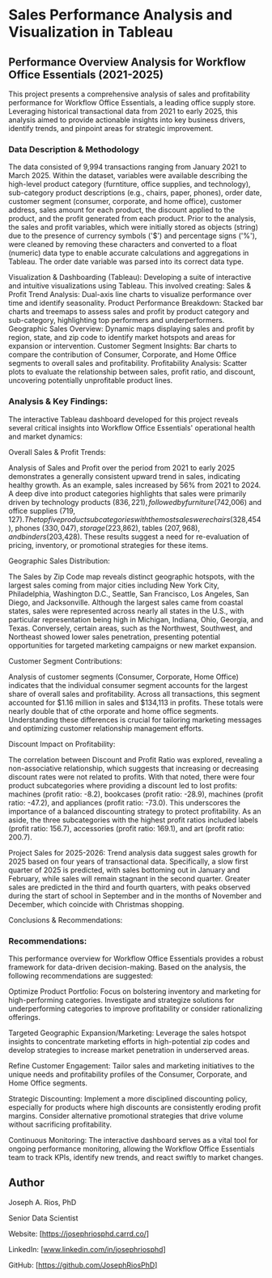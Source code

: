# Sales Performance Analysis and Visualization in Tableau

## Performance Overview Analysis for Workflow Office Essentials (2021-2025)
This project presents a comprehensive analysis of sales and profitability performance for Workflow Office Essentials, a leading office supply store. Leveraging historical transactional data from 2021 to early 2025, this analysis aimed to provide actionable insights into key business drivers, identify trends, and pinpoint areas for strategic improvement.

### Data Description & Methodology
The data consisted of 9,994 transactions ranging from January 2021 to March 2025. Within the dataset, variables were available describing the high-level product category (furntiture, office supplies, and technology), sub-category product descriptions (e.g., chairs, paper, phones), order date, customer segment (consumer, corporate, and home office), customer address, sales amount for each product, the discount applied to the product, and the profit generated from each product. Prior to the analysis, the sales and profit variables, which were initially stored as objects (string) due to the presence of currency symbols ('$') and percentage signs ('%'), were cleaned by removing these characters and converted to a float (numeric) data type to enable accurate calculations and aggregations in Tableau. The order date variable was parsed into its correct data type. 

Visualization & Dashboarding (Tableau): Developing a suite of interactive and intuitive visualizations using Tableau. This involved creating:
Sales & Profit Trend Analysis: Dual-axis line charts to visualize performance over time and identify seasonality.
Product Performance Breakdown: Stacked bar charts and treemaps to assess sales and profit by product category and sub-category, highlighting top performers and underperformers.
Geographic Sales Overview: Dynamic maps displaying sales and profit by region, state, and zip code to identify market hotspots and areas for expansion or intervention.
Customer Segment Insights: Bar charts to compare the contribution of Consumer, Corporate, and Home Office segments to overall sales and profitability.
Profitability Analysis: Scatter plots to evaluate the relationship between sales, profit ratio, and discount, uncovering potentially unprofitable product lines.

### Analysis & Key Findings:

The interactive Tableau dashboard developed for this project reveals several critical insights into Workflow Office Essentials' operational health and market dynamics:

Overall Sales & Profit Trends:

Analysis of Sales and Profit over the period from 2021 to early 2025 demonstrates a generally consistent upward trend in sales, indicating healthy growth. As an example, sales increased by 56% from 2021 to 2024. A deep dive into product categories highlights that sales were primarily driven by technology products ($836,221), followed by furniture ($742,006) and office supplies ($719,127). The top five product subcategories with the most sales were chairs ($328,454), phones ($330,047), storage ($223,862), tables ($207,968), and binders ($203,428). These results suggest a need for re-evaluation of pricing, inventory, or promotional strategies for these items.

Geographic Sales Distribution:

The Sales by Zip Code map reveals distinct geographic hotspots, with the largest sales coming from major cities including New York City, Philadelphia, Washington D.C., Seattle, San Francisco, Los Angeles, San Diego, and Jacksonville. Although the largest sales came from coastal states, sales were represented across nearly all states in the U.S., with particular representation being high in Michigan, Indiana, Ohio, Georgia, and Texas. Conversely, certain areas, such as the Northwest, Southwest, and Northeast showed lower sales penetration, presenting potential opportunities for targeted marketing campaigns or new market expansion.

Customer Segment Contributions:

Analysis of customer segments (Consumer, Corporate, Home Office) indicates that the individual consumer segment accounts for the largest share of overall sales and profitability. Across all transactions, this segment accounted for $1.16 million in sales and $134,113 in profits. These totals were nearly double that of cthe orporate and home office segments. Understanding these differences is crucial for tailoring marketing messages and optimizing customer relationship management efforts.


Discount Impact on Profitability:

The correlation between Discount and Profit Ratio was explored, revealing a non-associative relationship, which suggests that increasing or decreasing discount rates were not related to profits. With that noted, there were four product subcategories where providing a discount led to lost profits: machines (profit ratio: -8.2), bookcases (profit ratio: -28.9), machines (profit ratio: -47.2), and appliances (profit ratio: -73.0). This underscores the importance of a balanced discounting strategy to protect profitability. As an aside, the three subcategories with the highest profit ratios included labels (profit ratio: 156.7), accessories (profit ratio: 169.1), and art (profit ratio: 200.7).

Project Sales for 2025-2026:
Trend analysis data suggest sales growth for 2025 based on four years of transactional data. Specifically, a slow first quarter of 2025 is predicted, with sales bottoming out in January and February, while sales will remain stagnant in the second quarter. Greater sales are predicted in the third and fourth quarters, with peaks observed during the start of school in September and in the months of November and December, which coincide with Christmas shopping. 


Conclusions & Recommendations:

### Recommendations:

This performance overview for Workflow Office Essentials provides a robust framework for data-driven decision-making. Based on the analysis, the following recommendations are suggested:

Optimize Product Portfolio: Focus on bolstering inventory and marketing for high-performing categories. Investigate and strategize solutions for underperforming categories to improve profitability or consider rationalizing offerings.

Targeted Geographic Expansion/Marketing: Leverage the sales hotspot insights to concentrate marketing efforts in high-potential zip codes and develop strategies to increase market penetration in underserved areas.

Refine Customer Engagement: Tailor sales and marketing initiatives to the unique needs and profitability profiles of the Consumer, Corporate, and Home Office segments.

Strategic Discounting: Implement a more disciplined discounting policy, especially for products where high discounts are consistently eroding profit margins. Consider alternative promotional strategies that drive volume without sacrificing profitability.

Continuous Monitoring: The interactive dashboard serves as a vital tool for ongoing performance monitoring, allowing the Workflow Office Essentials team to track KPIs, identify new trends, and react swiftly to market changes.


## Author
Joseph A. Rios, PhD

Senior Data Scientist

Website: [https://josephriosphd.carrd.co/]

LinkedIn: [www.linkedin.com/in/josephriosphd]

GitHub: [https://github.com/JosephRiosPhD]
